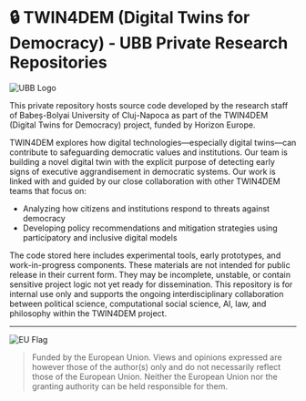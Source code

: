 # 🔒 TWIN4DEM (Digital Twins for Democracy) - UBB Private Research Repositories

![UBB Logo](https://www.cs.ubbcluj.ro/wp-content/themes/CSUBB/images/logo.png)

This private repository hosts source code developed by the research staff of
Babeș-Bolyai University of Cluj-Napoca as part of the TWIN4DEM (Digital Twins
for Democracy) project, funded by Horizon Europe.

TWIN4DEM explores how digital technologies—especially digital twins—can
contribute to safeguarding democratic values and institutions.
Our team is building a novel digital twin with the explicit purpose of detecting
early signs of executive aggrandisement in democratic systems. 
Our work is linked with and guided by our close collaboration with other
TWIN4DEM teams that focus on:

* Analyzing how citizens and institutions respond to threats against democracy
* Developing policy recommendations and mitigation strategies using participatory
and inclusive digital models

The code stored here includes experimental tools, early prototypes, and
work-in-progress components. These materials are not intended for public release
in their current form. They may be incomplete, unstable, or contain sensitive
project logic not yet ready for dissemination. This repository is for internal use
only and supports the ongoing interdisciplinary collaboration between political
science, computational social science, AI, law, and philosophy within the TWIN4DEM
project.

--- 

![EU Flag](https://rea.ec.europa.eu/sites/default/files/styles/oe_theme_medium_no_crop/public/2021-04/EN-Funded%20by%20the%20EU-POS.jpg?itok=7c32qkou)
> Funded by the European Union. Views and opinions expressed are however those of
the author(s) only and do not necessarily reflect those of the European Union.
Neither the European Union nor the granting authority can be held responsible for
them.
